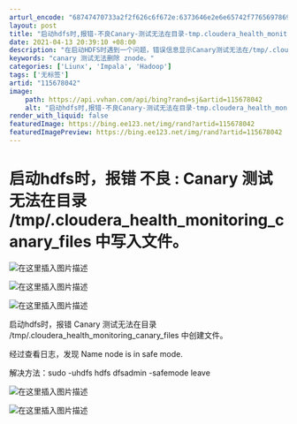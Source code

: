 ```yaml
---
arturl_encode: "68747470733a2f2f626c6f672e:6373646e2e6e65742f77656978696e5f34333231343634342f:61727469636c652f64657461696c732f313135363738303432"
layout: post
title: "启动hdfs时,报错-不良Canary-测试无法在目录-tmp.cloudera_health_monitoring_canary_files-中写入文件"
date: 2021-04-13 20:39:10 +08:00
description: "在启动HDFS时遇到一个问题，错误信息显示Canary测试无法在/tmp/.cloudera_hea"
keywords: "canary 测试无法删除 znode。"
categories: ['Liunx', 'Impala', 'Hadoop']
tags: ['无标签']
artid: "115678042"
image:
    path: https://api.vvhan.com/api/bing?rand=sj&artid=115678042
    alt: "启动hdfs时,报错-不良Canary-测试无法在目录-tmp.cloudera_health_monitoring_canary_files-中写入文件"
render_with_liquid: false
featuredImage: https://bing.ee123.net/img/rand?artid=115678042
featuredImagePreview: https://bing.ee123.net/img/rand?artid=115678042
---
```


# 启动hdfs时，报错 不良 : Canary 测试无法在目录 /tmp/.cloudera\_health\_monitoring\_canary\_files 中写入文件。

![在这里插入图片描述](https://i-blog.csdnimg.cn/blog_migrate/224d8684dc3237423250ba17afae34a6.png)
  
![在这里插入图片描述](https://i-blog.csdnimg.cn/blog_migrate/13f2306514200e6b8d137e6dc2f0a237.png)
  
![在这里插入图片描述](https://i-blog.csdnimg.cn/blog_migrate/610dac4e9b43e19101be1d051d994d1a.png)
  
启动hdfs时，报错 Canary 测试无法在目录 /tmp/.cloudera\_health\_monitoring\_canary\_files 中创建文件。
  
经过查看日志，发现 Name node is in safe mode.
  
解决方法：sudo -uhdfs hdfs dfsadmin -safemode leave
  
![在这里插入图片描述](https://i-blog.csdnimg.cn/blog_migrate/6f2c4eebe4c694ecdca61155b792ffc8.png)
  
![在这里插入图片描述](https://i-blog.csdnimg.cn/blog_migrate/cff46ff6bf79e606fa11742c35fee78d.png)